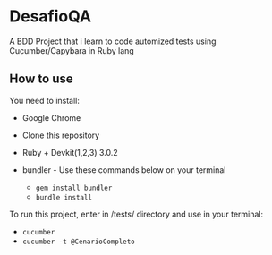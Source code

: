 # DesafioQA

A BDD Project that i learn to code automized tests using Cucumber/Capybara in Ruby lang

## How to use

You need to install: 

* Google Chrome

* Clone this repository

* Ruby + Devkit(1,2,3) 3.0.2

* bundler - Use these commands below on your terminal
  * `gem install bundler`
  * `bundle install`

To run this project, enter in /tests/ directory and use in your terminal:

* `cucumber`
* `cucumber -t @CenarioCompleto`


